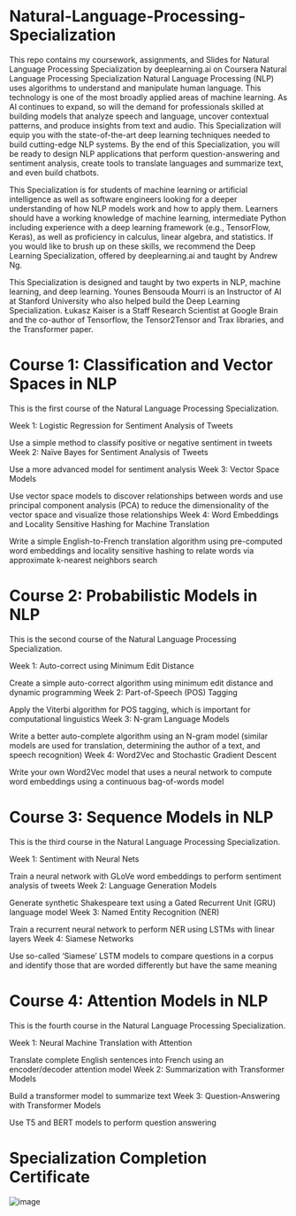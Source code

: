 # Natural-Language-Processing-Specialization
This repo contains my coursework, assignments, and Slides for Natural Language Processing Specialization by deeplearning.ai on Coursera
Natural Language Processing Specialization
Natural Language Processing (NLP) uses algorithms to understand and manipulate human language. This technology is one of the most broadly applied areas of machine learning. As AI continues to expand, so will the demand for professionals skilled at building models that analyze speech and language, uncover contextual patterns, and produce insights from text and audio. This Specialization will equip you with the state-of-the-art deep learning techniques needed to build cutting-edge NLP systems. By the end of this Specialization, you will be ready to design NLP applications that perform question-answering and sentiment analysis, create tools to translate languages and summarize text, and even build chatbots.

This Specialization is for students of machine learning or artificial intelligence as well as software engineers looking for a deeper understanding of how NLP models work and how to apply them. Learners should have a working knowledge of machine learning, intermediate Python including experience with a deep learning framework (e.g., TensorFlow, Keras), as well as proficiency in calculus, linear algebra, and statistics. If you would like to brush up on these skills, we recommend the Deep Learning Specialization, offered by deeplearning.ai and taught by Andrew Ng.

This Specialization is designed and taught by two experts in NLP, machine learning, and deep learning. Younes Bensouda Mourri is an Instructor of AI at Stanford University who also helped build the Deep Learning Specialization. Łukasz Kaiser is a Staff Research Scientist at Google Brain and the co-author of Tensorflow, the Tensor2Tensor and Trax libraries, and the Transformer paper.

# Course 1: Classification and Vector Spaces in NLP
This is the first course of the Natural Language Processing Specialization.

Week 1: Logistic Regression for Sentiment Analysis of Tweets

Use a simple method to classify positive or negative sentiment in tweets
Week 2: Naïve Bayes for Sentiment Analysis of Tweets

Use a more advanced model for sentiment analysis
Week 3: Vector Space Models

Use vector space models to discover relationships between words and use principal component analysis (PCA) to reduce the dimensionality of the vector space and visualize those relationships
Week 4: Word Embeddings and Locality Sensitive Hashing for Machine Translation

Write a simple English-to-French translation algorithm using pre-computed word embeddings and locality sensitive hashing to relate words via approximate k-nearest neighbors search
# Course 2: Probabilistic Models in NLP
This is the second course of the Natural Language Processing Specialization.

Week 1: Auto-correct using Minimum Edit Distance

Create a simple auto-correct algorithm using minimum edit distance and dynamic programming
Week 2: Part-of-Speech (POS) Tagging

Apply the Viterbi algorithm for POS tagging, which is important for computational linguistics
Week 3: N-gram Language Models

Write a better auto-complete algorithm using an N-gram model (similar models are used for translation, determining the author of a text, and speech recognition)
Week 4: Word2Vec and Stochastic Gradient Descent

Write your own Word2Vec model that uses a neural network to compute word embeddings using a continuous bag-of-words model
# Course 3: Sequence Models in NLP
This is the third course in the Natural Language Processing Specialization.

Week 1: Sentiment with Neural Nets

Train a neural network with GLoVe word embeddings to perform sentiment analysis of tweets
Week 2: Language Generation Models

Generate synthetic Shakespeare text using a Gated Recurrent Unit (GRU) language model
Week 3: Named Entity Recognition (NER)

Train a recurrent neural network to perform NER using LSTMs with linear layers
Week 4: Siamese Networks

Use so-called ‘Siamese’ LSTM models to compare questions in a corpus and identify those that are worded differently but have the same meaning
# Course 4: Attention Models in NLP
This is the fourth course in the Natural Language Processing Specialization.

Week 1: Neural Machine Translation with Attention

Translate complete English sentences into French using an encoder/decoder attention model
Week 2: Summarization with Transformer Models

Build a transformer model to summarize text
Week 3: Question-Answering with Transformer Models

Use T5 and BERT models to perform question answering

# Specialization Completion Certificate

![image](https://user-images.githubusercontent.com/82330016/169699539-f2af60b4-710f-4215-9330-f5a3d471bac0.png)


